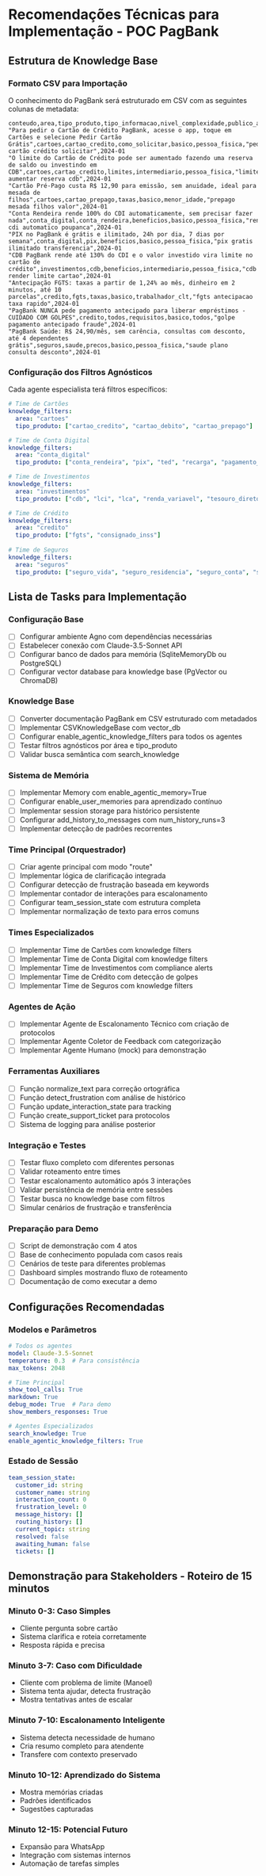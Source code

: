 # Recomendações Técnicas para Implementação - POC PagBank

## Estrutura de Knowledge Base

### Formato CSV para Importação

O conhecimento do PagBank será estruturado em CSV com as seguintes colunas de metadata:

```csv
conteudo,area,tipo_produto,tipo_informacao,nivel_complexidade,publico_alvo,palavras_chave,atualizado_em
"Para pedir o Cartão de Crédito PagBank, acesse o app, toque em Cartões e selecione Pedir Cartão Grátis",cartoes,cartao_credito,como_solicitar,basico,pessoa_fisica,"pedir cartão crédito solicitar",2024-01
"O limite do Cartão de Crédito pode ser aumentado fazendo uma reserva de saldo ou investindo em CDB",cartoes,cartao_credito,limites,intermediario,pessoa_fisica,"limite aumentar reserva cdb",2024-01
"Cartão Pré-Pago custa R$ 12,90 para emissão, sem anuidade, ideal para mesada de filhos",cartoes,cartao_prepago,taxas,basico,menor_idade,"prepago mesada filhos valor",2024-01
"Conta Rendeira rende 100% do CDI automaticamente, sem precisar fazer nada",conta_digital,conta_rendeira,beneficios,basico,pessoa_fisica,"render cdi automatico poupanca",2024-01
"PIX no PagBank é grátis e ilimitado, 24h por dia, 7 dias por semana",conta_digital,pix,beneficios,basico,pessoa_fisica,"pix gratis ilimitado transferencia",2024-01
"CDB PagBank rende até 130% do CDI e o valor investido vira limite no cartão de crédito",investimentos,cdb,beneficios,intermediario,pessoa_fisica,"cdb render limite cartao",2024-01
"Antecipação FGTS: taxas a partir de 1,24% ao mês, dinheiro em 2 minutos, até 10 parcelas",credito,fgts,taxas,basico,trabalhador_clt,"fgts antecipacao taxa rapido",2024-01
"PagBank NUNCA pede pagamento antecipado para liberar empréstimos - CUIDADO COM GOLPES",credito,todos,requisitos,basico,todos,"golpe pagamento antecipado fraude",2024-01
"PagBank Saúde: R$ 24,90/mês, sem carência, consultas com desconto, até 4 dependentes grátis",seguros,saude,precos,basico,pessoa_fisica,"saude plano consulta desconto",2024-01
```

### Configuração dos Filtros Agnósticos

Cada agente especialista terá filtros específicos:

```yaml
# Time de Cartões
knowledge_filters:
  area: "cartoes"
  tipo_produto: ["cartao_credito", "cartao_debito", "cartao_prepago"]

# Time de Conta Digital  
knowledge_filters:
  area: "conta_digital"
  tipo_produto: ["conta_rendeira", "pix", "ted", "recarga", "pagamento_contas"]

# Time de Investimentos
knowledge_filters:
  area: "investimentos"
  tipo_produto: ["cdb", "lci", "lca", "renda_variavel", "tesouro_direto", "cofrinho"]

# Time de Crédito
knowledge_filters:
  area: "credito"
  tipo_produto: ["fgts", "consignado_inss"]
  
# Time de Seguros
knowledge_filters:
  area: "seguros"
  tipo_produto: ["seguro_vida", "seguro_residencia", "seguro_conta", "saude"]
```

## Lista de Tasks para Implementação

### Configuração Base
- [ ] Configurar ambiente Agno com dependências necessárias
- [ ] Estabelecer conexão com Claude-3.5-Sonnet API
- [ ] Configurar banco de dados para memória (SqliteMemoryDb ou PostgreSQL)
- [ ] Configurar vector database para knowledge base (PgVector ou ChromaDB)

### Knowledge Base
- [ ] Converter documentação PagBank em CSV estruturado com metadados
- [ ] Implementar CSVKnowledgeBase com vector_db
- [ ] Configurar enable_agentic_knowledge_filters para todos os agentes
- [ ] Testar filtros agnósticos por área e tipo_produto
- [ ] Validar busca semântica com search_knowledge

### Sistema de Memória
- [ ] Implementar Memory com enable_agentic_memory=True
- [ ] Configurar enable_user_memories para aprendizado contínuo
- [ ] Implementar session storage para histórico persistente
- [ ] Configurar add_history_to_messages com num_history_runs=3
- [ ] Implementar detecção de padrões recorrentes

### Time Principal (Orquestrador)
- [ ] Criar agente principal com modo "route"
- [ ] Implementar lógica de clarificação integrada
- [ ] Configurar detecção de frustração baseada em keywords
- [ ] Implementar contador de interações para escalonamento
- [ ] Configurar team_session_state com estrutura completa
- [ ] Implementar normalização de texto para erros comuns

### Times Especializados
- [ ] Implementar Time de Cartões com knowledge filters
- [ ] Implementar Time de Conta Digital com knowledge filters
- [ ] Implementar Time de Investimentos com compliance alerts
- [ ] Implementar Time de Crédito com detecção de golpes
- [ ] Implementar Time de Seguros com knowledge filters

### Agentes de Ação
- [ ] Implementar Agente de Escalonamento Técnico com criação de protocolos
- [ ] Implementar Agente Coletor de Feedback com categorização
- [ ] Implementar Agente Humano (mock) para demonstração

### Ferramentas Auxiliares
- [ ] Função normalize_text para correção ortográfica
- [ ] Função detect_frustration com análise de histórico
- [ ] Função update_interaction_state para tracking
- [ ] Função create_support_ticket para protocolos
- [ ] Sistema de logging para análise posterior

### Integração e Testes
- [ ] Testar fluxo completo com diferentes personas
- [ ] Validar roteamento entre times
- [ ] Testar escalonamento automático após 3 interações
- [ ] Validar persistência de memória entre sessões
- [ ] Testar busca no knowledge base com filtros
- [ ] Simular cenários de frustração e transferência

### Preparação para Demo
- [ ] Script de demonstração com 4 atos
- [ ] Base de conhecimento populada com casos reais
- [ ] Cenários de teste para diferentes problemas
- [ ] Dashboard simples mostrando fluxo de roteamento
- [ ] Documentação de como executar a demo

## Configurações Recomendadas

### Modelos e Parâmetros
```yaml
# Todos os agentes
model: Claude-3.5-Sonnet
temperature: 0.3  # Para consistência
max_tokens: 2048

# Time Principal
show_tool_calls: True
markdown: True
debug_mode: True  # Para demo
show_members_responses: True

# Agentes Especializados
search_knowledge: True
enable_agentic_knowledge_filters: True
```

### Estado de Sessão
```yaml
team_session_state:
  customer_id: string
  customer_name: string
  interaction_count: 0
  frustration_level: 0
  message_history: []
  routing_history: []
  current_topic: string
  resolved: false
  awaiting_human: false
  tickets: []
```

## Demonstração para Stakeholders - Roteiro de 15 minutos

### Minuto 0-3: Caso Simples
- Cliente pergunta sobre cartão
- Sistema clarifica e roteia corretamente
- Resposta rápida e precisa

### Minuto 3-7: Caso com Dificuldade
- Cliente com problema de limite (Manoel)
- Sistema tenta ajudar, detecta frustração
- Mostra tentativas antes de escalar

### Minuto 7-10: Escalonamento Inteligente
- Sistema detecta necessidade de humano
- Cria resumo completo para atendente
- Transfere com contexto preservado

### Minuto 10-12: Aprendizado do Sistema
- Mostra memórias criadas
- Padrões identificados
- Sugestões capturadas

### Minuto 12-15: Potencial Futuro
- Expansão para WhatsApp
- Integração com sistemas internos
- Automação de tarefas simples